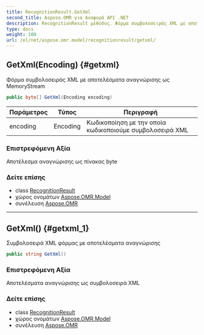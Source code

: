 ```yaml
---
title: RecognitionResult.GetXml
second_title: Aspose.OMR για Αναφορά API .NET
description: RecognitionResult μέθοδος. Φόρμα συμβολοσειράς XML με αποτελέσματα αναγνώρισης ως MemoryStream
type: docs
weight: 100
url: /el/net/aspose.omr.model/recognitionresult/getxml/
---
```

## GetXml(Encoding) {#getxml}

Φόρμα συμβολοσειράς XML με αποτελέσματα αναγνώρισης ως MemoryStream

```csharp
public byte[] GetXml(Encoding encoding)
```

| Παράμετρος | Τύπος | Περιγραφή |
| --- | --- | --- |
| encoding | Encoding | Κωδικοποίηση με την οποία κωδικοποιούμε συμβολοσειρά XML |

### Επιστρεφόμενη Αξία

Αποτέλεσμα αναγνώρισης ως πίνακας byte

### Δείτε επίσης

* class [RecognitionResult](../)
* χώρος ονομάτων [Aspose.OMR.Model](../../recognitionresult/)
* συνέλευση [Aspose.OMR](../../../)

---

## GetXml() {#getxml_1}

Συμβολοσειρά XML φόρμας με αποτελέσματα αναγνώρισης

```csharp
public string GetXml()
```

### Επιστρεφόμενη Αξία

Αποτελέσματα αναγνώρισης ως συμβολοσειρά XML

### Δείτε επίσης

* class [RecognitionResult](../)
* χώρος ονομάτων [Aspose.OMR.Model](../../recognitionresult/)
* συνέλευση [Aspose.OMR](../../../)


